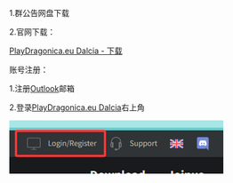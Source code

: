 

1.群公告网盘下载

2.官网下载：

[PlayDragonica.eu Dalcia - 下载](https://playdragonica.eu/en/download)





账号注册：



1.注册[Outlook](https://outlook.live.com/mail/0/)邮箱

2.登录[PlayDragonica.eu Dalcia](https://playdragonica.eu/en/)右上角



![image-20250609133451661](.\images\zhuce1.png)